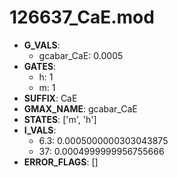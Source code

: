 # 126637_CaE.mod

- **G_VALS**:
  - gcabar_CaE: 0.0005
- **GATES**:
  - h: 1
  - m: 1
- **SUFFIX**: CaE
- **GMAX_NAME**: gcabar_CaE
- **STATES**: ['m', 'h']
- **I_VALS**:
  - 6.3: 0.0005000000303043875
  - 37: 0.0004999999956755666
- **ERROR_FLAGS**: []
